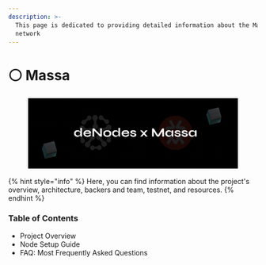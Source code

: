 ```yaml
---
description: >-
  This page is dedicated to providing detailed information about the Massa
  network
---
```


# ⚪ Massa

<figure><img src="../.gitbook/assets/Massa.png" alt=""><figcaption></figcaption></figure>

{% hint style="info" %}
Here, you can find information about the project's overview, architecture, backers and team, testnet, and resources.
{% endhint %}

### Table of Contents

* Project Overview
* Node Setup Guide
* FAQ: Most Frequently Asked Questions

